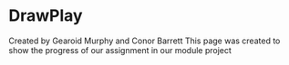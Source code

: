 # DrawPlay
Created by Gearoid Murphy and Conor Barrett
This page was created to show the progress of our assignment in our module project
